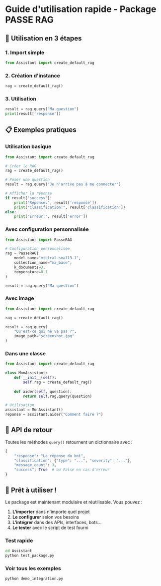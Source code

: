 # Guide d'utilisation rapide - Package PASSE RAG

## 🎯 Utilisation en 3 étapes

### 1. Import simple
```python
from Assistant import create_default_rag
```

### 2. Création d'instance
```python
rag = create_default_rag()
```

### 3. Utilisation
```python
result = rag.query("Ma question")
print(result['response'])
```

## 📋 Exemples pratiques

### Utilisation basique
```python
from Assistant import create_default_rag

# Créer le RAG
rag = create_default_rag()

# Poser une question
result = rag.query("Je n'arrive pas à me connecter")

# Afficher la réponse
if result['success']:
    print("Réponse:", result['response'])
    print("Classification:", result['classification'])
else:
    print("Erreur:", result['error'])
```

### Avec configuration personnalisée
```python
from Assistant import PasseRAG

# Configuration personnalisée
rag = PasseRAG(
    model_name="mistral-small3.1",
    collection_name="ma_base",
    k_documents=3,
    temperature=0.1
)

result = rag.query("Ma question")
```

### Avec image
```python
from Assistant import create_default_rag

rag = create_default_rag()

result = rag.query(
    "Qu'est-ce qui ne va pas ?",
    image_path="screenshot.jpg"
)
```

### Dans une classe
```python
from Assistant import create_default_rag

class MonAssistant:
    def __init__(self):
        self.rag = create_default_rag()
    
    def aider(self, question):
        return self.rag.query(question)

# Utilisation
assistant = MonAssistant()
reponse = assistant.aider("Comment faire ?")
```

## 🔧 API de retour

Toutes les méthodes `query()` retournent un dictionnaire avec :

```python
{
    "response": "La réponse du bot",
    "classification": {"type": "...", "severity": "..."},
    "message_count": 3,
    "success": True  # ou False en cas d'erreur
}
```

## 🚀 Prêt à utiliser !

Le package est maintenant modulaire et réutilisable. Vous pouvez :

1. **L'importer** dans n'importe quel projet
2. **Le configurer** selon vos besoins
3. **L'intégrer** dans des APIs, interfaces, bots...
4. **Le tester** avec le script de test fourni

### Test rapide
```bash
cd Assistant
python test_package.py
```

### Voir tous les exemples
```bash
python demo_integration.py
```
